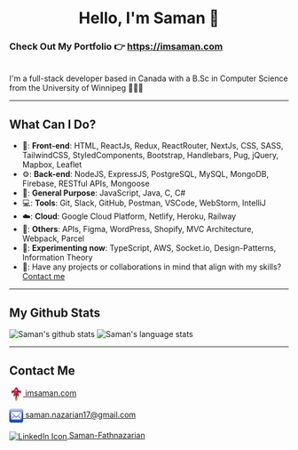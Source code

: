 <h1 align="center">Hello, I'm Saman 👋</h1>

<h3>Check Out My Portfolio 👉 <a href="https://imsaman.com/">https://imsaman.com</a></h3>
<br />
I'm a full-stack developer based in Canada with a B.Sc in Computer Science from the University of Winnipeg 👨🏻‍🎓

---

## What Can I Do?

- 📰: **Front-end**: HTML, ReactJs, Redux, ReactRouter, NextJs, CSS, SASS, TailwindCSS, StyledComponents, Bootstrap, Handlebars, Pug, jQuery, Mapbox, Leaflet
- ⚙️: **Back-end**: NodeJS, ExpressJS, PostgreSQL, MySQL, MongoDB, Firebase, RESTful APIs, Mongoose
- 🔖: **General Purpose**: JavaScript, Java, C, C#
- 💻: **Tools**: Git, Slack, GitHub, Postman, VSCode, WebStorm, IntelliJ
- ☁️: **Cloud**: Google Cloud Platform, Netlify, Heroku, Railway
- 🤔: **Others**: APIs, Figma, WordPress, Shopify, MVC Architecture, Webpack, Parcel
- 🔧: **Experimenting now**: TypeScript, AWS, Socket.io, Design-Patterns, Information Theory
- 👐: Have any projects or collaborations in mind that align with my skills? [Contact me](#contact-me)

---

## My Github Stats

<img  width="400" alt="Saman's github stats" src="https://github-readme-stats.vercel.app/api?username=samanfathnazarian&show_icons=true&theme=merko">

<img  width="400" alt="Saman's language stats" src="https://github-readme-stats.vercel.app/api/top-langs/?username=samanfathnazarian&langs_count=10&theme=tokyonight&layout=compact" >

---

## Contact Me

<!-- Adding a paragraph to add space -->
<p>

<a href="https://imsaman.com"><img align="center" src="img/portfolio-icon.png" alt="Portfolio Icon" height="25" width="25" /> imsaman.com</a>

<a href="mailto:saman.nazarian17@gmail.com" target="_blank"><img align="center" src="img/email-icon.png" alt="Email Icon" height="25" width="25" /> saman.nazarian17@gmail.com</a>

<a href="https://www.linkedin.com/in/saman-fathnazarian/" target="_blank"><img align="center" src="https://www.vectorlogo.zone/logos/linkedin/linkedin-icon.svg" alt="LinkedIn Icon" height="25" width="25" /> Saman-Fathnazarian</a>

</p>
